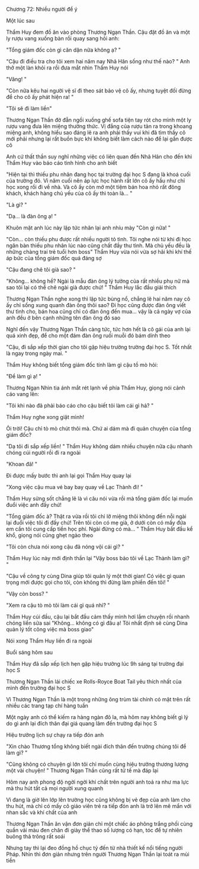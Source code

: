 




Chương 72: Nhiều người để ý


Một lúc sau

Thẩm Huy đem đồ ăn vào phòng Thương Ngạn Thần. Cậu đặt đồ ăn và một ly rượu vang xuống bàn rồi quay sang hỏi anh:

"Tổng giám đốc còn gì căn dặn nữa không ạ? "

"Cậu đi điều tra cho tôi xem hai năm nay Nhã Hân sống như thế nào? " Anh thở một làn khỏi ra rồi đưa mắt nhìn Thẩm Huy nói

"Vâng! "

"Còn nữa kêu hai người vệ sĩ đi theo sát bảo vệ cô ấy, nhưng tuyệt đối đừng để cho cô ấy phát hiện ra! "

"Tôi sẽ đi làm liền"

Thương Ngạn Thần đờ đẫn ngồi xuống ghế sofa tiện tay rót cho mình một ly rượu vang đưa lên miệng thưởng thức. Vị đắng của rượu tản ra trong khoang miệng anh, không hiểu sao đáng lẽ ra anh phải thấy vui khi đã tìm thấy cô mới phải nhưng lại rất buồn bực khi không biết làm cách nào để lại gần được cô

Anh cứ thất thần suy nghĩ những việc có liên quan đến Nhã Hân cho đến khi Thẩm Huy vào báo cáo tình hình cho anh biết

"Hiện tại thì thiếu phu nhân đang học tại trường đại học S đang là khoá cuối của trường đó. Vì năm cuối nên áp lực học hành rất lớn cô ấy hầu như chỉ học xong rồi đi về nhà. Và cô ấy còn mở một tiệm bán hoa nhỏ rất đông khách, khách hàng chủ yếu của cô ấy thì toàn là... "



"Là gì? "

"Dạ... là đàn ông ạ! "

Khuôn mặt anh lúc này lập tức nhăn lại anh nhíu mày "Còn gì nữa! "

"Còn... còn thiếu phu được rất nhiều người tỏ tình. Tôi nghe nói từ khi đi học ngăn bàn thiếu phu nhân lúc nào cũng chất đầy thư tình. Mà chủ yếu đều là những chàng trai trẻ tuổi hơn boss" Thẩm Huy vừa nói vừa sợ hãi khi khí thế áp bức của tổng giám đốc quá đáng sợ

"Cậu đang chê tôi già sao? "

"Không... không hề? Ngài là mẫu đàn ông lý tưởng của rất nhiều phụ nữ mà sao tôi lại có thể chê ngài già được chứ! " Thẩm Huy lắc đầu giải thích

Thương Ngạn Thần nghe xong thì lập tức bùng nổ, chẳng lẽ hai năm nay cô ấy chỉ sống xung quanh đàn ông thôi sao? Đi học cũng được đàn ông viết thư tình cho, bán hoa cũng chỉ có đàn ông đến mua... vậy là cả ngày vợ của anh đều ở bên cạnh những tên đàn ông đó sao

Nghĩ đến vậy Thương Ngạn Thần càng tức, tức hơn hết là cô gái của anh lại quá xinh đẹp, để cho một đám đàn ông ruồi muỗi đó bám dính theo

"Cậu, đi sắp xếp thời gian cho tôi gặp hiệu trường trường đại học S. Tốt nhất là ngay trong ngày mai. "

Thẩm Huy không biết tổng giám đốc tính làm gì cậu tồ mò hỏi:

"Để làm gì ạ! "

Thương Ngạn Nhìn tia ánh mắt rét lạnh về phía Thẩm Huy, giọng nói cảnh cáo vang lên:

"Tôi khi nào đã phải báo cáo cho cậu biết tôi làm cái gì hả? "

Thẩm Huy nghe xong giật mình!

Ôi trời! Cậu chỉ tò mò chút thôi mà. Chứ ai dám mà đi quản chuyện của tổng giám đốc?



"Dạ tôi đi sắp xếp liền! " Thẩm Huy không dám nhiều chuyện nữa cậu nhanh chóng cúi người rồi đi ra ngoài

"Khoan đã! "

Đi được mấy bước thì anh lại gọi Thẩm Huy quay lại

"Xong việc cậu mua vé bay bay quay về Lạc Thành đi! "

Thẩm Huy sửng sốt chẳng lẽ là vì câu nói vừa rồi mà tổng giám đốc lại muốn đuổi việc anh đấy chứ!

"Tổng giám đốc à? Thật ra vừa rồi tôi chỉ lỡ miệng thôi không đến nỗi ngài lại đuổi việc tôi đi đấy chứ! Trên tôi còn có mẹ già, ở dưới còn có mấy đứa em cần tôi cung cấp tiền học phí. Ngài đừng có mà... " Thẩm Huy bắt đầu kể khổ, giọng nói cũng ghẹt ngào theo

"Tôi còn chưa nói xong cậu đã nóng vội cái gì? "

Thẩm Huy lúc này mới định thần lại "Vậy boss bảo tôi về Lạc Thành làm gì? "

"Cậu về công ty cùng Dina giúp tôi quản lý một thời gian! Có việc gì quan trọng mới được gọi cho tôi, còn không thì đừng làm phiền đến tôi! "

"Vậy còn boss? "

"Xem ra cậu tò mò tôi làm cái gì quá nhỉ? "

Thẩm Huy cúi đầu, cậu lại bắt đầu cảm thấy mình hơi lắm chuyện rồi nhanh chóng liền sửa sai "Không... không có gì đâu ạ! Tôi nhất định sẽ cùng Dina quản lý tốt công việc mà boss giao"

Nói xong Thẩm Huy liền đi ra ngoài

Buổi sáng hôm sau

Thẩm Huy đã sắp xếp lịch hẹn gặp hiệu trưởng lúc 9h sáng tại trường đại học S

Thương Ngạn Thần lái chiếc xe Rolls-Royce Boat Tail yêu thích nhất của mình đến trường đại học S

Vì Thương Ngạn Thần là một trong những ông trùm tài chính có mặt trên rất nhiều các trang tạp chí hàng tuần

Một ngày anh có thể kiếm ra hàng ngàn đô la, mà hôm nay không biết gì lý do gì anh lại đích thân đại giá quang lâm đến trường đại học S

Hiệu trưởng lịch sự chạy ra tiếp đón anh

"Xin chào Thương tổng không biết ngài đích thân đến trường chúng tôi để làm gì? "

"Cũng không có chuyện gì lớn tôi chỉ muốn cùng hiệu trưởng thương lượng một vài chuyện! " Thương Ngạn Thần cũng rất tử tế mà đáp lại

Hôm nay anh phong độ ngời ngời khí chất trên người anh toả ra như ma lực mà thu hút tất cả mọi người xung quanh

Vì đang là giờ lên lớp lên trường học cũng không bị vẻ đẹp của anh làm cho thu hút, mà chỉ có mấy cô giáo viên trẻ ra tiếp đón anh là trở lên mê mẩn với nhan sắc và khí chất của anh

Thương Ngạn Thần ăn vận đơn giản chỉ một chiếc áo phông trắng phối cùng quần vải màu đen chân đi giày thể thao số lượng có hạn, tóc để tự nhiên buông thả trông rất soái

Nhưng tay thì lại đeo đồng hồ chục tỷ đến từ nhà thiết kế nổi tiếng người Pháp. Nhìn thì đơn giản nhưng trên người Thương Ngạn Thần lại toát ra mùi tiền




